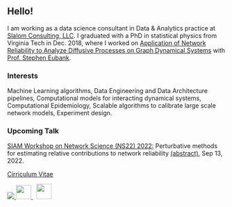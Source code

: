 ## Hello!

I am working as a data science consultant in Data & Analytics practice at [Slalom Consulting, LLC](https://www.slalom.com). I graduated with a PhD in statistical physics from Virginia Tech in Dec. 2018, where I worked on [Application of Network Reliability to Analyze Diffusive Processes on Graph Dynamical Systems](https://vtechworks.lib.vt.edu/handle/10919/86841) with [Prof. Stephen Eubank](https://biocomplexity.virginia.edu/person/stephen-eubank).


###  Interests
Machine Learning algorithms, Data Engineering and Data Architecture pipelines,
Computational models for interacting dynamical systems, Computational Epidemiology,
Scalable algorithms to calibrate large scale network models, Experiment design.


### Upcoming Talk
[SIAM Workshop on Network Science (NS22) 2022:](http://dyn.phys.northwestern.edu/ns22.html) Perturbative methods for estimating relative contributions to network reliability [(abstract)](http://dyn.phys.northwestern.edu/ns22_abstracts/NS22_paper_9851.pdf), Sep 13, 2022.


[Cirriculum Vitae](https://github.com/mnathvt/mnathvt/blob/main/cv_mnath.pdf)


<a href="https://www.linkedin.com/in/madhurimanath/"><img src="https://user-images.githubusercontent.com/31106009/176779884-29c802e1-1575-4866-9c92-eeecdf538c04.png"> </a>
<a href="https://scholar.google.com/citations?user=p_5Pdv0AAAAJ&hl=en">
<img src="https://user-images.githubusercontent.com/31106009/176781660-387859e3-1380-4030-8255-8376953d7d6d.svg" width = "35" height = "32"> </a>
&nbsp;
<a href="https://www.twitter.com/nmadhurima/"> 
<img src = "https://user-images.githubusercontent.com/31106009/176773818-072c4f49-ce6f-4640-97d0-f35c9bc252e7.png" width = "35"> </a>


<!--
👋

**mnathvt/mnathvt** is a ✨ _special_ ✨ repository because its `README.md` (this file) appears on your GitHub profile.

- Reach me: ✉ [madhurimanath21@gmail.com](mailto:madhurimanath21@gmail.com) 
Here are some ideas to get you started:

- 🔭 I’m currently working on ...
- 🌱 I’m currently learning ...
- 👯 I’m looking to collaborate on ...
- 🤔 I’m looking for help with ...
- 💬 Ask me about ...
- 📫 How to reach me: ...
- 😄 Pronouns: ...
- ⚡ Fun fact: ...
-- 2 &nbsp spaces: &ensp, 4 &ndsp spaces: &emsp, 
-->
